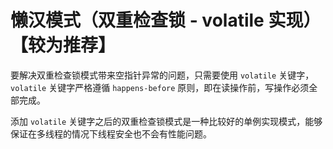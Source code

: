 # 懒汉模式（双重检查锁 - volatile 实现）【较为推荐】

要解决双重检查锁模式带来空指针异常的问题，只需要使用 ```volatile``` 关键字，```volatile``` 关键字严格遵循 ```happens-before``` 原则，即在读操作前，写操作必须全部完成。

添加 ```volatile``` 关键字之后的双重检查锁模式是一种比较好的单例实现模式，能够保证在多线程的情况下线程安全也不会有性能问题。
